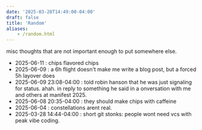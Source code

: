 ```yaml
---
date: '2025-03-28T14:49:00-04:00'
draft: false
title: 'Random'
aliases:
    - /random.html
---
```

misc thoughts that are not important enough to put somewhere else.

<!--more-->

- 2025-06-11 : chips flavored chips
- 2025-06-09 : a 6h flight doesn't make me write a blog post, but a forced 5h layover does
- 2025-06-09 23:08-04:00 : told robin hanson that he was just signaling for status. ahah. in reply to something he said in a onversation with me and others at manifest 2025.
- 2025-06-08 20:35-04:00 : they should make chips with caffeine
- 2025-06-04 : constellations arent real.
- 2025-03-28 14:44-04:00 : short git stonks: people wont need vcs with peak vibe coding.
